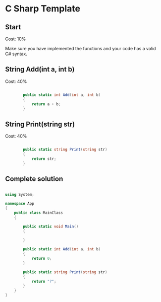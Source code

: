C Sharp Template
================

## Start

Cost: 10%

Make sure you have implemented the functions and your code has a valid C# syntax.

## String Add(int a, int b)

Cost: 40%

```cs

		public static int Add(int a, int b)
		{
			return a + b;
		}

```

## String Print(string str)

Cost: 40%

```cs

		public static string Print(string str)
		{
			return str;
		}
```


## Complete solution

```cs

using System;

namespace App
{
	public class MainClass
	{

		public static void Main()
		{
			
		}		

		public static int Add(int a, int b)
		{
			return 0;
		}

		public static string Print(string str)
		{
			return "?";
		}
	}
}
```



